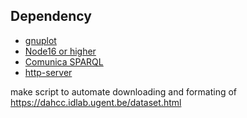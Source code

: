 
## Dependency

- [gnuplot](http://www.gnuplot.info/)
- [Node16 or higher](https://nodejs.org/en/download)
- [Comunica SPARQL](https://www.npmjs.com/package/@comunica/query-sparql)
- [http-server](https://www.npmjs.com/package/http-server)

make script to automate downloading and formating of https://dahcc.idlab.ugent.be/dataset.html

